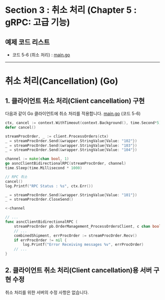 # Section 3 : 취소 처리 (Chapter 5 : gRPC: 고급 기능)

## 예제 코드 리스트
- 코드 5-6 (취소 처리) : [main.go](order-service/client/main.go)


----
# 취소 처리(Cancellation) (Go)

## 1. 클라이언트 취소 처리(Client cancellation) 구현
다음과 같이 Go 클라이언트에 취소 처리를 적용합니다.
[main.go](order-service/client/main.go) (코드 5-6)

```go
ctx, cancel := context.WithTimeout(context.Background(), time.Second*5)
defer cancel()

streamProcOrder, _ := client.ProcessOrders(ctx)
_ = streamProcOrder.Send(&wrapper.StringValue{Value: "102"})
_ = streamProcOrder.Send(&wrapper.StringValue{Value: "103"})
_ = streamProcOrder.Send(&wrapper.StringValue{Value: "104"})

channel := make(chan bool, 1)
go asncClientBidirectionalRPC(streamProcOrder, channel)
time.Sleep(time.Millisecond * 1000)

// RPC 취소
cancel()
log.Printf("RPC Status : %s", ctx.Err())

_ = streamProcOrder.Send(&wrapper.StringValue{Value: "101"})
_ = streamProcOrder.CloseSend()

<-channel

// ...
func asncClientBidirectionalRPC (
	streamProcOrder pb.OrderManagement_ProcessOrdersClient, c chan bool) {
	// ...
	combinedShipment, errProcOrder := streamProcOrder.Recv()
	if errProcOrder != nil {
		log.Printf("Error Receiving messages %v", errProcOrder)
	// ...
}
```

## 2. 클라이언트 취소 처리(Client cancellation)용 서버 구현 수정
취소 처리를 위한 서버의 수정 사항은 없습니다.
